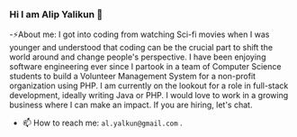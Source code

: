 ### Hi I am Alip Yalikun 👋

<!--
**AlipYalikun/AlipYalikun** is a ✨ _special_ ✨ repository because its `README.md` (this file) appears on your GitHub profile.

Here are some ideas to get you started:

- 🔭 I’m currently working on ...
- 🌱 I’m currently learning ...
- 👯 I’m looking to collaborate on ...
- 🤔 I’m looking for help with ...
- 💬 Ask me about ...
- 📫 How to reach me: ...
- 😄 Pronouns: ...
- ⚡ Fun fact: ...
-->
-⚡About me: I got into coding from watching Sci-fi movies when I was younger and understood that coding can be the crucial part to shift the world around and change people's perspective. I have been enjoying software engineering ever since I partook in a team of Computer Science students to build a Volunteer Management System for a non-profit organization using PHP. I am currently on the lookout for a role in full-stack development, ideally writing Java or PHP. I would love to work in a growing business where I can make an impact. If you are hiring, let's chat.
- 📫 How to reach me: `al.yalkun@gmail.com` .
